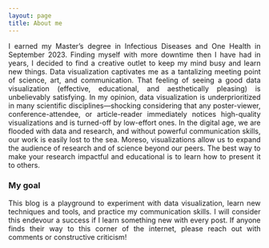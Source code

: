 ```yaml
---
layout: page
title: About me
---
```


<div align = "justify"> I earned my Master’s degree in Infectious Diseases and One Health in September 2023. Finding myself with more downtime then I have had in years, I decided to find a creative outlet to keep my mind busy and learn new things. Data visualization captivates me as a tantalizing meeting point of science, art, and communication. That feeling of seeing a good data visualization (effective, educational, and aesthetically pleasing) is unbelievably satisfying. In my opinion, data visualization is underprioritized in many scientific disciplines—shocking considering that any poster-viewer, conference-attendee, or article-reader immediately notices high-quality visualizations and is turned-off by low-effort ones. In the digital age, we are flooded with data and research, and without powerful communication skills, our work is easily lost to the sea. Moreso, visualizations allow us to expand the audience of research and of science beyond our peers. The best way to make your research impactful and educational is to learn how to present it to others. </div>


### My goal

<div align="justify">This blog is a playground to experiment with data visualization, learn new techniques and tools, and practice my communication skills. I will consider this endevour a success if I learn something new with every post. If anyone finds their way to this corner of the internet, please reach out with comments or constructive criticism!</div>
